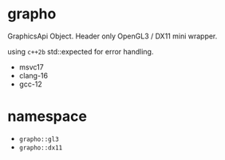 # grapho

GraphicsApi Object.
Header only OpenGL3 / DX11 mini wrapper.

using `c++2b` std::expected for error handling.

- msvc17
- clang-16
- gcc-12

# namespace

- `grapho::gl3`
- `grapho::dx11`
